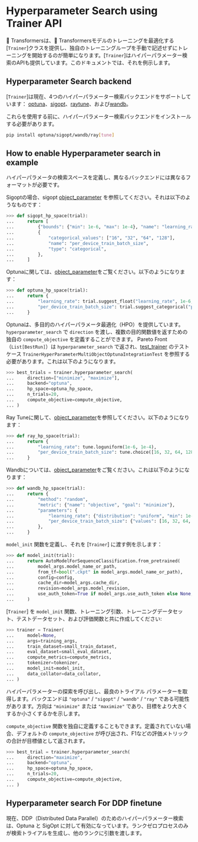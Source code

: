 <!--Copyright 2023 The HuggingFace Team. All rights reserved.

Licensed under the Apache License, Version 2.0 (the "License"); you may not use this file except in compliance with
the License. You may obtain a copy of the License at

http://www.apache.org/licenses/LICENSE-2.0

Unless required by applicable law or agreed to in writing, software distributed under the License is distributed on
an "AS IS" BASIS, WITHOUT WARRANTIES OR CONDITIONS OF ANY KIND, either express or implied. See the License for the

⚠️ Note that this file is in Markdown but contain specific syntax for our doc-builder (similar to MDX) that may not be
rendered properly in your Markdown viewer.

-->

# Hyperparameter Search using Trainer API

🤗 Transformersは、🤗 Transformersモデルのトレーニングを最適化する[`Trainer`]クラスを提供し、独自のトレーニングループを手動で記述せずにトレーニングを開始するのが簡単になります。[`Trainer`]はハイパーパラメーター検索のAPIも提供しています。このドキュメントでは、それを例示します。

## Hyperparameter Search backend

[`Trainer`]は現在、4つのハイパーパラメーター検索バックエンドをサポートしています：
[optuna](https://optuna.org/)、[sigopt](https://sigopt.com/)、[raytune](https://docs.ray.io/en/latest/tune/index.html)、および[wandb](https://wandb.ai/site/sweeps)。

これらを使用する前に、ハイパーパラメーター検索バックエンドをインストールする必要があります。
```bash
pip install optuna/sigopt/wandb/ray[tune] 
```

## How to enable Hyperparameter search in example

ハイパーパラメータの検索スペースを定義し、異なるバックエンドには異なるフォーマットが必要です。

Sigoptの場合、sigopt [object_parameter](https://docs.sigopt.com/ai-module-api-references/api_reference/objects/object_parameter) を参照してください。それは以下のようなものです：
```py
>>> def sigopt_hp_space(trial):
...     return [
...         {"bounds": {"min": 1e-6, "max": 1e-4}, "name": "learning_rate", "type": "double"},
...         {
...             "categorical_values": ["16", "32", "64", "128"],
...             "name": "per_device_train_batch_size",
...             "type": "categorical",
...         },
...     ]
```


Optunaに関しては、[object_parameter](https://optuna.readthedocs.io/en/stable/tutorial/10_key_features/002_configurations.html#sphx-glr-tutorial-10-key-features-002-configurations-py)をご覧ください。以下のようになります：


```py
>>> def optuna_hp_space(trial):
...     return {
...         "learning_rate": trial.suggest_float("learning_rate", 1e-6, 1e-4, log=True),
...         "per_device_train_batch_size": trial.suggest_categorical("per_device_train_batch_size", [16, 32, 64, 128]),
...     }
```

Optunaは、多目的のハイパーパラメータ最適化（HPO）を提供しています。 `hyperparameter_search` で `direction` を渡し、複数の目的関数値を返すための独自の `compute_objective` を定義することができます。 Pareto Front（`List[BestRun]`）は `hyperparameter_search` で返され、[test_trainer](https://github.com/huggingface/transformers/blob/main/tests/trainer/test_trainer.py) のテストケース `TrainerHyperParameterMultiObjectOptunaIntegrationTest` を参照する必要があります。これは以下のようになります。


```py
>>> best_trials = trainer.hyperparameter_search(
...     direction=["minimize", "maximize"],
...     backend="optuna",
...     hp_space=optuna_hp_space,
...     n_trials=20,
...     compute_objective=compute_objective,
... )
```

Ray Tuneに関して、[object_parameter](https://docs.ray.io/en/latest/tune/api/search_space.html)を参照してください。以下のようになります：


```py
>>> def ray_hp_space(trial):
...     return {
...         "learning_rate": tune.loguniform(1e-6, 1e-4),
...         "per_device_train_batch_size": tune.choice([16, 32, 64, 128]),
...     }
```

Wandbについては、[object_parameter](https://docs.wandb.ai/guides/sweeps/configuration)をご覧ください。これは以下のようになります：

```py
>>> def wandb_hp_space(trial):
...     return {
...         "method": "random",
...         "metric": {"name": "objective", "goal": "minimize"},
...         "parameters": {
...             "learning_rate": {"distribution": "uniform", "min": 1e-6, "max": 1e-4},
...             "per_device_train_batch_size": {"values": [16, 32, 64, 128]},
...         },
...     }
```

`model_init` 関数を定義し、それを [`Trainer`] に渡す例を示します：


```py
>>> def model_init(trial):
...     return AutoModelForSequenceClassification.from_pretrained(
...         model_args.model_name_or_path,
...         from_tf=bool(".ckpt" in model_args.model_name_or_path),
...         config=config,
...         cache_dir=model_args.cache_dir,
...         revision=model_args.model_revision,
...         use_auth_token=True if model_args.use_auth_token else None,
...     )
```

[`Trainer`] を `model_init` 関数、トレーニング引数、トレーニングデータセット、テストデータセット、および評価関数と共に作成してください:


```py
>>> trainer = Trainer(
...     model=None,
...     args=training_args,
...     train_dataset=small_train_dataset,
...     eval_dataset=small_eval_dataset,
...     compute_metrics=compute_metrics,
...     tokenizer=tokenizer,
...     model_init=model_init,
...     data_collator=data_collator,
... )
```

ハイパーパラメーターの探索を呼び出し、最良のトライアル パラメーターを取得します。バックエンドは `"optuna"` / `"sigopt"` / `"wandb"` / `"ray"` である可能性があります。方向は `"minimize"` または `"maximize"` であり、目標をより大きくするか小さくするかを示します。

`compute_objective` 関数を独自に定義することもできます。定義されていない場合、デフォルトの `compute_objective` が呼び出され、F1などの評価メトリックの合計が目標値として返されます。


```py
>>> best_trial = trainer.hyperparameter_search(
...     direction="maximize",
...     backend="optuna",
...     hp_space=optuna_hp_space,
...     n_trials=20,
...     compute_objective=compute_objective,
... )
```

## Hyperparameter search For DDP finetune
現在、DDP（Distributed Data Parallel）のためのハイパーパラメーター検索は、Optuna と SigOpt に対して有効になっています。ランクゼロプロセスのみが検索トライアルを生成し、他のランクに引数を渡します。






